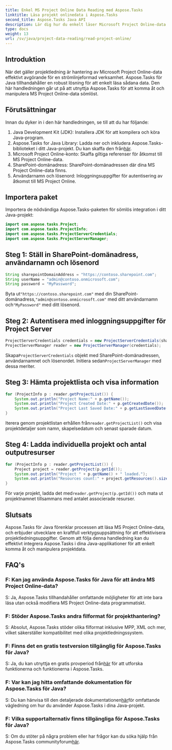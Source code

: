```yaml
---
title: Enkel MS Project Online Data Reading med Aspose.Tasks
linktitle: Läsa projekt onlinedata i Aspose.Tasks
second_title: Aspose.Tasks Java API
description: Lär dig hur du enkelt läser Microsoft Project Online-data med Aspose.Tasks för Java. Förbättra dina projektledningsmöjligheter.
type: docs
weight: 13
url: /sv/java/project-data-reading/read-project-online/
---
```

## Introduktion
När det gäller projektledning är hantering av Microsoft Project Online-data effektivt avgörande för en strömlinjeformad verksamhet. Aspose.Tasks för Java tillhandahåller en robust lösning för att enkelt läsa sådana data. Den här handledningen går ut på att utnyttja Aspose.Tasks för att komma åt och manipulera MS Project Online-data sömlöst.
## Förutsättningar
Innan du dyker in i den här handledningen, se till att du har följande:
1. Java Development Kit (JDK): Installera JDK för att kompilera och köra Java-program.
2.  Aspose.Tasks for Java Library: Ladda ner och inkludera Aspose.Tasks-biblioteket i ditt Java-projekt. Du kan skaffa den från[här](https://releases.aspose.com/tasks/java/).
3. Microsoft Project Online-konto: Skaffa giltiga referenser för åtkomst till MS Project Online-data.
4. SharePoint-domänadress: SharePoint-domänadressen där dina MS Project Online-data finns.
5. Användarnamn och lösenord: Inloggningsuppgifter för autentisering av åtkomst till MS Project Online.
## Importera paket
Importera de nödvändiga Aspose.Tasks-paketen för sömlös integration i ditt Java-projekt:
```java
import com.aspose.tasks.Project;
import com.aspose.tasks.ProjectInfo;
import com.aspose.tasks.ProjectServerCredentials;
import com.aspose.tasks.ProjectServerManager;
```

## Steg 1: Ställ in SharePoint-domänadress, användarnamn och lösenord
```java
String sharepointDomainAddress = "https://contoso.sharepoint.com";
String userName = "admin@contoso.onmicrosoft.com";
String password = "MyPassword";
```
 Byta ut`"https://contoso.sharepoint.com"` med din SharePoint-domänadress,`"admin@contoso.onmicrosoft.com"` med ditt användarnamn och`"MyPassword"` med ditt lösenord.
## Steg 2: Autentisera med inloggningsuppgifter för Project Server
```java
ProjectServerCredentials credentials = new ProjectServerCredentials(sharepointDomainAddress, userName, password);
ProjectServerManager reader = new ProjectServerManager(credentials);
```
 Skapa`ProjectServerCredentials` objekt med SharePoint-domänadressen, användarnamnet och lösenordet. Initiera sedan`ProjectServerManager` med dessa meriter.
## Steg 3: Hämta projektlista och visa information
```java
for (ProjectInfo p : reader.getProjectList()) {
    System.out.println("Project Name:" + p.getName());
    System.out.println("Project Created Date:" + p.getCreatedDate());
    System.out.println("Project Last Saved Date:" + p.getLastSavedDate());
}
```
 Iterera genom projektlistan erhållen från`reader.getProjectList()` och visa projektdetaljer som namn, skapelsedatum och senast sparade datum.
## Steg 4: Ladda individuella projekt och antal outputresurser
```java
for (ProjectInfo p : reader.getProjectList()) {
    Project project = reader.getProject(p.getId());
    System.out.println("Project " + p.getName() + " loaded.");
    System.out.println("Resources count:" + project.getResources().size());
}
```
 För varje projekt, ladda det med`reader.getProject(p.getId())` och mata ut projektnamnet tillsammans med antalet associerade resurser.

## Slutsats
Aspose.Tasks för Java förenklar processen att läsa MS Project Online-data, och erbjuder utvecklare en kraftfull verktygsuppsättning för att effektivisera projektledningsuppgifter. Genom att följa denna handledning kan du effektivt integrera Aspose.Tasks i dina Java-applikationer för att enkelt komma åt och manipulera projektdata.
## FAQ's
### F: Kan jag använda Aspose.Tasks för Java för att ändra MS Project Online-data?
S: Ja, Aspose.Tasks tillhandahåller omfattande möjligheter för att inte bara läsa utan också modifiera MS Project Online-data programmatiskt.
### F: Stöder Aspose.Tasks andra filformat för projekthantering?
S: Absolut, Aspose.Tasks stöder olika filformat inklusive MPP, XML och mer, vilket säkerställer kompatibilitet med olika projektledningssystem.
### F: Finns det en gratis testversion tillgänglig för Aspose.Tasks för Java?
 S: Ja, du kan utnyttja en gratis provperiod från[här](https://releases.aspose.com/) för att utforska funktionerna och funktionerna i Aspose.Tasks.
### F: Var kan jag hitta omfattande dokumentation för Aspose.Tasks för Java?
 S: Du kan hänvisa till den detaljerade dokumentationen[här](https://reference.aspose.com/tasks/java/)för omfattande vägledning om hur du använder Aspose.Tasks i dina Java-projekt.
### F: Vilka supportalternativ finns tillgängliga för Aspose.Tasks för Java?
 S: Om du stöter på några problem eller har frågor kan du söka hjälp från Aspose.Tasks communityforum[här](https://forum.aspose.com/c/tasks/15).